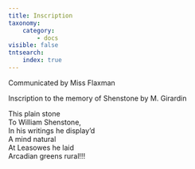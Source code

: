 ```yaml
---
title: Inscription
taxonomy:
    category:
        - docs
visible: false
tntsearch:
    index: true
---
```


<div class="author">Communicated by Miss Flaxman</div>

<span class="title">Inscription to the memory of Shenstone by M. Girardin</span>

This plain stone  
To William Shenstone,  
In his writings he display’d  
A mind natural  
At Leasowes he laid  
Arcadian greens rural!!!